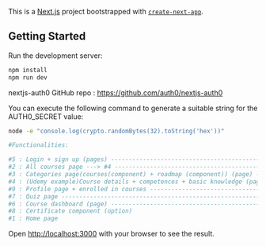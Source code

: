 This is a [Next.js](https://nextjs.org/) project bootstrapped with [`create-next-app`](https://github.com/vercel/next.js/tree/canary/packages/create-next-app).

## Getting Started

Run the development server:

```bash
npm install
npm run dev
```

nextjs-auth0 GitHub repo : https://github.com/auth0/nextjs-auth0

You can execute the following command to generate a suitable string for the AUTH0_SECRET value:

```bash
node -e "console.log(crypto.randomBytes(32).toString('hex'))"

#Functionalities:

#5 : Login + sign up (pages) ---------------------------------------------------------------> Nada
#2 : All courses page ---> #4 --------------------------------------------------------------> Maddouch
#3 : Categories page(courses(component) + roadmap (component)) (page) ----> #4 -------------> Maddouch
#4 : (Udemy example)Course details + competences + basic knowledge (page) ----> #6 ---------> Nada
#9 : Profile page + enrolled in courses ----------------------------------------------------> Nada
#7 : Quiz page -----------------------------------------------------------------------------> Maddouch
#6 : Course dashboard (page) ---------------------------------------------------------------> Maddouch
#8 : Certificate component (option)
#1 : Home page
```

Open [http://localhost:3000](http://localhost:3000) with your browser to see the result.
